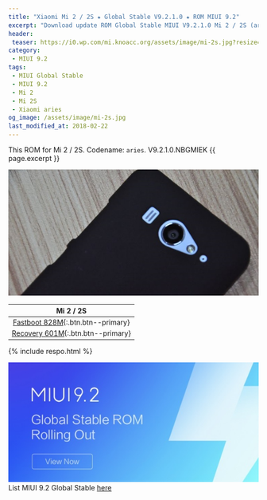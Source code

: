 ```yaml
---
title: "Xiaomi Mi 2 / 2S ★ Global Stable V9.2.1.0 ★ ROM MIUI 9.2"
excerpt: "Download update ROM Global Stable MIUI V9.2.1.0 Mi 2 / 2S (aries). Recovery ROM (updater/.zip) Fastboot ROM (firmware/.tgz)"
header:
 teaser: https://i0.wp.com/mi.knoacc.org/assets/image/mi-2s.jpg?resize=420,210
category:
 - MIUI 9.2
tags:
 - MIUI Global Stable
 - MIUI 9.2
 - Mi 2
 - Mi 2S
 - Xiaomi aries
og_image: /assets/image/mi-2s.jpg
last_modified_at: 2018-02-22
---
```

This ROM for Mi 2 / 2S. Codename: `aries`. V9.2.1.0.NBGMIEK {{ page.excerpt }}

![MIUI V9.2.1.0 Mi Note Prime](/assets/image/mi-2s.jpg)

| Mi 2 / 2S |
|:------:|
| [Fastboot 828M](bigota?ver=V9.2.2.0.LXAMIEK&type=aries_global_images&size=828M&name=20180117.0000.00_5.0_global_2b5d73471b.tgz){:.btn.btn--primary} |
| [Recovery 601M](bigota?ver=V9.2.2.0.LXAMIEK&type=miui_MI2Global&size=601M&name=ecf9dfbeb9_5.0.zip){:.btn.btn--primary} |

{% include respo.html %}

![MIUI V9.2 Global](/assets/image/miui-92-stable.jpg)
List MIUI 9.2 Global Stable [here](https://mi.knoacc.org/update-rom-miui-92-global-stable-full-changelog)